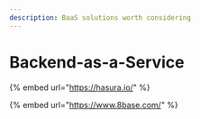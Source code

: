 ```yaml
---
description: BaaS solutions worth considering
---
```


# Backend-as-a-Service

{% embed url="https://hasura.io/" %}

{% embed url="https://www.8base.com/" %}




